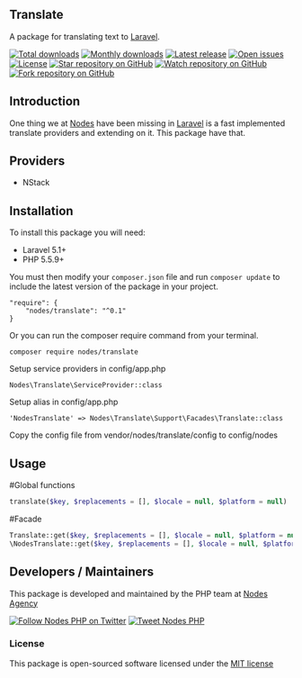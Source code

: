 ## Translate

A package for translating text to [Laravel](http://laravel.com/docs).

[![Total downloads](https://img.shields.io/packagist/dt/nodes/translate.svg)](https://packagist.org/packages/nodes/translate)
[![Monthly downloads](https://img.shields.io/packagist/dm/nodes/translate.svg)](https://packagist.org/packages/nodes/translate)
[![Latest release](https://img.shields.io/packagist/v/nodes/translate.svg)](https://packagist.org/packages/nodes/translate)
[![Open issues](https://img.shields.io/github/issues/nodes-php/translate.svg)](https://github.com/nodes-php/translate/issues)
[![License](https://img.shields.io/packagist/l/nodes/translate.svg)](https://packagist.org/packages/nodes/translate)
[![Star repository on GitHub](https://img.shields.io/github/stars/nodes-php/translate.svg?style=social&label=Star)](https://github.com/nodes-php/translate/stargazers)
[![Watch repository on GitHub](https://img.shields.io/github/watchers/nodes-php/translate.svg?style=social&label=Watch)](https://github.com/nodes-php/translate/watchers)
[![Fork repository on GitHub](https://img.shields.io/github/forks/nodes-php/translate.svg?style=social&label=Fork)](https://github.com/nodes-php/translate/network)

## Introduction
One thing we at [Nodes](http://nodesagency.com) have been missing in [Laravel](http://laravel.com/docs) is a fast implemented translate providers and extending on it. This package have that.

## Providers
 - NStack

## Installation

To install this package you will need:

* Laravel 5.1+
* PHP 5.5.9+

You must then modify your `composer.json` file and run `composer update` to include the latest version of the package in your project.

```
"require": {
    "nodes/translate": "^0.1"
}
```

Or you can run the composer require command from your terminal.

```
composer require nodes/translate
```

Setup service providers in config/app.php

```
Nodes\Translate\ServiceProvider::class
```

Setup alias in config/app.php

```
'NodesTranslate' => Nodes\Translate\Support\Facades\Translate::class
```

Copy the config file from vendor/nodes/translate/config to config/nodes

## Usage

#Global functions

```php
translate($key, $replacements = [], $locale = null, $platform = null)
```

#Facade

```php
Translate::get($key, $replacements = [], $locale = null, $platform = null)
\NodesTranslate::get($key, $replacements = [], $locale = null, $platform = null) (alias)
```

## Developers / Maintainers

This package is developed and maintained by the PHP team at [Nodes Agency](http://nodesagency.com)

[![Follow Nodes PHP on Twitter](https://img.shields.io/twitter/follow/nodesphp.svg?style=social)](https://twitter.com/nodesphp) [![Tweet Nodes PHP](https://img.shields.io/twitter/url/http/nodesphp.svg?style=social)](https://twitter.com/nodesphp)

### License

This package is open-sourced software licensed under the [MIT license](http://opensource.org/licenses/MIT)
